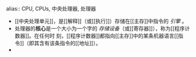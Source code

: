 alias:: CPU, CPUs, 中央处理器, 处理器

- [[中央处理单元]]，是[[解释]]（或[[执行]]）存储在[[主存]]中指令的 *引擎* 。
- 处理器的**核心**是一个大小为一个字的 *存储设备*（或[[寄存器]]），称为[[程序计数器]]。在任何时
  刻，[[程序计数器]]都指向[[主存]]中的某条机器语言[[指令]]（即其含有该条指令的[[地址]]）。
-